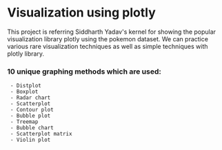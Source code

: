 # Visualization using plotly

This project is referring Siddharth Yadav's kernel for showing the popular visualization library plotly using the pokemon dataset. We can practice various rare visualization techniques as well as simple techniques with plotly library.

### 10 unique graphing methods which are used:  
```
 - Distplot
 - Boxplot
 - Radar chart 
 - Scatterplot
 - Contour plot
 - Bubble plot
 - Treemap
 - Bubble chart
 - Scatterplot matrix
 - Violin plot
```
